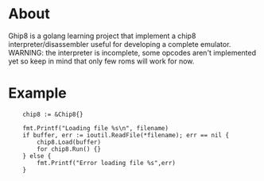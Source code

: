 # About
Ghip8 is a golang learning project that implement a chip8 interpreter/disassembler useful for developing a complete emulator.
WARNING: the interpreter is incomplete, some opcodes aren't implemented yet so keep in mind that only few roms will work for now.

# Example
```
	chip8 := &Chip8{}
	
	fmt.Printf("Loading file %s\n", filename)	
	if buffer, err := ioutil.ReadFile(*filename); err == nil {
		chip8.Load(buffer)
		for chip8.Run() {}		
	} else {
		fmt.Printf("Error loading file %s",err)
	}
```

